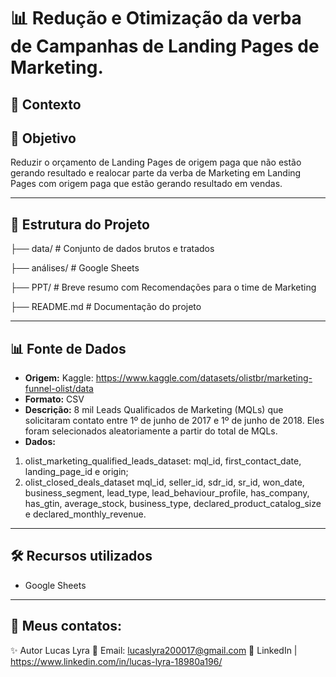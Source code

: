 <!-- 
Modelo de README para projetos de Análise de Dados
Autor: Lucas Lyra
Instruções: Substitua tudo que estiver entre [colchetes] pelas informações do seu projeto
-->


# 📊 Redução e Otimização da verba de Campanhas de Landing Pages de Marketing.

## 📌 **Contexto**

## 📌 **Objetivo**

Reduzir o orçamento de Landing Pages de origem paga que não estão gerando resultado e realocar parte da verba de Marketing em Landing Pages com origem paga que estão gerando resultado em vendas.  

---

## 📂 **Estrutura do Projeto**
├── data/ # Conjunto de dados brutos e tratados

├── análises/ # Google Sheets

├── PPT/ # Breve resumo com Recomendações para o time de Marketing

├── README.md # Documentação do projeto


---

## 📊 **Fonte de Dados**
- **Origem:** Kaggle: https://www.kaggle.com/datasets/olistbr/marketing-funnel-olist/data
- **Formato:** CSV
- **Descrição:** 8 mil Leads Qualificados de Marketing (MQLs) que solicitaram contato entre 1º de junho de 2017 e 1º de junho de 2018. Eles foram selecionados aleatoriamente a partir do total de MQLs.
- **Dados:**
1. olist_marketing_qualified_leads_dataset: mql_id, first_contact_date, landing_page_id e origin;
2. olist_closed_deals_dataset mql_id, seller_id,	sdr_id,	sr_id, won_date, business_segment, lead_type, lead_behaviour_profile, has_company, has_gtin, average_stock, business_type, declared_product_catalog_size e declared_monthly_revenue.

---

## 🛠 **Recursos utilizados**
- Google Sheets

---

## 📲 **Meus contatos:**
✨ Autor
Lucas Lyra
📧 Email: lucaslyra200017@gmail.com
🔗 LinkedIn | https://www.linkedin.com/in/lucas-lyra-18980a196/<br>
